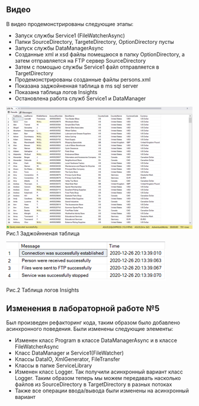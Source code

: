 ## Видео ##

В видео продемонстрированы следующие этапы:
* Запуск службы Service1 (FileWatcherAsync)
* Папки SourceDirectory, TargeteDirectory, OptionDirectory пусты
* Запуск службы DataManagerAsync
* Созданные xml и xsd файлы помещаюся в папку OptionDirectory, а затем отправляется на FTP сервер SourceDirectory
* Затем с помощью службы Service1 файл отправляется в TargetDirectory
* Продемонстрированы созданные файлы persons.xml 
* Показана заджойненная таблица в ms sql server
* Показана таблица логов Insights
* Остановлена работа служб Service1 и DataManager

![Screenshot](Screen/1.png)
Рис.1 Заджойнненая таблица

![Screenshot](Screen/2.png)

Рис.2 Таблица логов Insights


## Изменения в лабораторной работе №5 ##
Был произведен рефакторинг кода, таким образом было добавлено асинхронного поведения. Были изменены следующие элементы:

* Изменен класс Program в классе DataManagerAsync и в классе FileWatcherAsync
* Класс DataManager и Service1(FileWatcher)
* Классы DataIO, XmlGenerator, FileTransfer
* Классы в папке ServiceLibrary 
* Изменен класс Logger. Так получили асинхронный вариант класс Logger. Таким образом теперь мы можем передавать насколько файлов из SourceDirectory в TargetDirectory в разных потоках
* Также все операции ввода/вывода были изменены на асинхронный вариант
